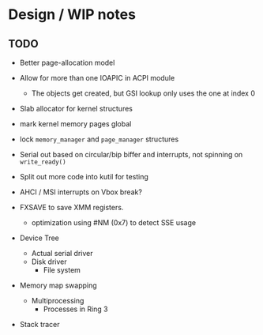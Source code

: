 # Design / WIP notes

## TODO

- Better page-allocation model
- Allow for more than one IOAPIC in ACPI module
  - The objects get created, but GSI lookup only uses the one at index 0
- Slab allocator for kernel structures
- mark kernel memory pages global
- lock `memory_manager` and `page_manager` structures
- Serial out based on circular/bip biffer and interrupts, not spinning on
  `write_ready()`
- Split out more code into kutil for testing
- AHCI / MSI interrupts on Vbox break?
- FXSAVE to save XMM registers.
  - optimization using #NM (0x7) to detect SSE usage


- Device Tree
  - Actual serial driver
  - Disk driver
    - File system
- Memory map swapping
  - Multiprocessing
    - Processes in Ring 3
- Stack tracer
